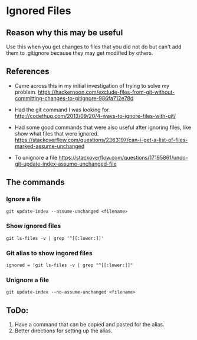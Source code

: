 # Ignored Files

## Reason why this may be useful

Use this when you get changes to files that you did not do but can't add them to .gitignore because they may get modified by others.

## References

* Came across this in my initial investigation of trying to solve my problem.
  https://hackernoon.com/exclude-files-from-git-without-committing-changes-to-gitignore-986fa712e78d

* Had the git command I was looking for.
  http://codethug.com/2013/09/20/4-ways-to-ignore-files-with-git/

* Had some good commands that were also useful after ignoring files, like show what files that were ignored.
  https://stackoverflow.com/questions/2363197/can-i-get-a-list-of-files-marked-assume-unchanged
  
* To unignore a file
  https://stackoverflow.com/questions/17195861/undo-git-update-index-assume-unchanged-file

## The commands

### Ignore a file

```
git update-index --assume-unchanged <filename>
```

### Show ignored files

```
git ls-files -v | grep '^[[:lower:]]'
```

### Git alias to show ingored files

```
ignored = !git ls-files -v | grep "^[[:lower:]]"
```

### Unignore a file

```
git update-index --no-assume-unchanged <filename>
```

## ToDo:

1. Have a command that can be copied and pasted for the alias.
2. Better directions for setting up the alias.

